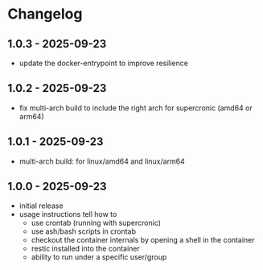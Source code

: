 # Changelog

## 1.0.3 - 2025-09-23

- update the docker-entrypoint to improve resilience

## 1.0.2 - 2025-09-23

- fix multi-arch build to include the right arch for supercronic (amd64 or
  arm64)

## 1.0.1 - 2025-09-23

- multi-arch build: for linux/amd64 and linux/arm64

## 1.0.0 - 2025-09-23

- initial release
- usage instructions tell how to
  - use crontab (running with supercronic)
  - use ash/bash scripts in crontab
  - checkout the container internals by opening a shell in the container
  - restic installed into the container
  - ability to run under a specific user/group
